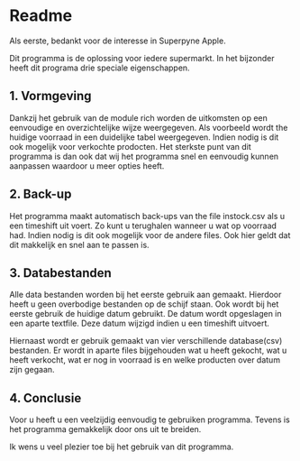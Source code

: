 # Readme

Als eerste, bedankt voor de interesse in Superpyne Apple.

Dit programma is de oplossing voor iedere supermarkt. In het bijzonder heeft dit programa drie speciale eigenschappen.

## 1. Vormgeving

Dankzij het gebruik van de module rich worden de uitkomsten op een eenvoudige en overzichtelijke wijze weergegeven. Als voorbeeld wordt the huidige voorraad in een duidelijke tabel weergegeven. Indien nodig is dit ook mogelijk voor verkochte prodocten. Het sterkste punt van dit programma is dan ook dat wij het programma snel en eenvoudig kunnen aanpassen waardoor u meer opties heeft. 

## 2. Back-up

Het programma maakt automatisch back-ups van the file instock.csv als u een timeshift uit voert. Zo kunt u terughalen wanneer u wat op voorraad had. Indien nodig is dit ook mogelijk voor de andere files. Ook hier geldt dat dit makkelijk en snel aan te passen is. 

## 3. Databestanden

Alle data bestanden worden bij het eerste gebruik aan gemaakt. Hierdoor heeft u geen overbodige bestanden op de schijf staan. 
Ook wordt bij het eerste gebruik de huidige datum gebruikt. De datum wordt opgeslagen in een aparte textfile. Deze datum wijzigd indien u een timeshift uitvoert. 

Hiernaast wordt er gebruik gemaakt van vier verschillende database(csv) bestanden. Er wordt in aparte files bijgehouden wat u heeft gekocht, wat u heeft verkocht, wat er nog in voorraad is en welke producten over datum zijn gegaan. 

## 4. Conclusie

Voor u heeft u een veelzijdig eenvoudig te gebruiken programma. Tevens is het programma gemakkelijk door ons uit te breiden. 

Ik wens u veel plezier toe bij het gebruik van dit programma. 